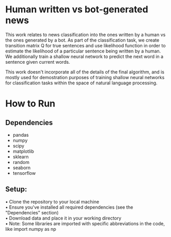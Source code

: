 # Human written vs bot-generated news

This work relates to news classification into the ones written by a human vs the ones generated by a bot. As part of the classification task, we create transition matrix Q for true sentences and use likelihood function in order to estimate the likelihood of a particular sentence being written by a human. We additionally train a shallow neural network to predict the next word in a sentence given current words. 

This work doesn't incorporate all of the details of the final algorithm, and is mostly used for demostration purposes of training shallow neural networks for classification tasks within the space of natural language processing. 


# How to Run

## Dependencies
- pandas 
- numpy 
- scipy
- matplotlib
- sklearn 
- random
- seaborn 
- tensorflow 

## Setup:

• Clone the repository to your local machine \
• Ensure you've installed all required dependencies (see the "Dependencies" section) \
• Download data and place it in your working directory \
• Note: Some libraries are imported with specific abbreviations in the code, like import numpy as np
